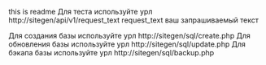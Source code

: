 this is readme
Для теста используйте урл http://sitegen/api/v1/request_text
request_text ваш запрашиваемый текст

Для создания базы используйте урл http://sitegen/sql/create.php
Для обновления базы используйте урл http://sitegen/sql/update.php
Для бэкапа базы используйте урл http://sitegen/sql/backup.php